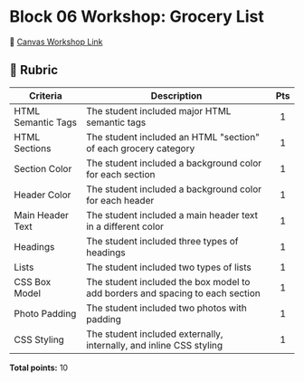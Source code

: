 # Block 06 Workshop: Grocery List

🔗 [Canvas Workshop Link](https://fullstack.instructure.com/courses/1122/assignments/59964?module_item_id=353894)

## 🧱 Rubric

| Criteria           | Description                                                                   | Pts |
| ------------------ | ----------------------------------------------------------------------------- | :-: |
| HTML Semantic Tags | The student included major HTML semantic tags                                 |  1  |
| HTML Sections      | The student included an HTML "section" of each grocery category               |  1  |
| Section Color      | The student included a background color for each section                      |  1  |
| Header Color       | The student included a background color for each header                       |  1  |
| Main Header Text   | The student included a main header text in a different color                  |  1  |
| Headings           | The student included three types of headings                                  |  1  |
| Lists              | The student included two types of lists                                       |  1  |
| CSS Box Model      | The student included the box model to add borders and spacing to each section |  1  |
| Photo Padding      | The student included two photos with padding                                  |  1  |
| CSS Styling        | The student included externally, internally, and inline CSS styling           |  1  |

**Total points:** 10
